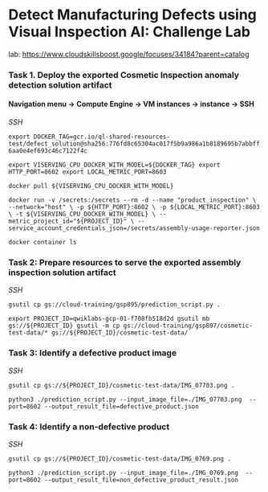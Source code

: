 # Detect Manufacturing Defects using Visual Inspection AI: Challenge Lab

lab: https://www.cloudskillsboost.google/focuses/34184?parent=catalog

### Task 1. Deploy the exported Cosmetic Inspection anomaly detection solution artifact

#### Navigation menu -> Compute Engine -> VM instances -> instance -> SSH

*SSH*

`
export DOCKER_TAG=gcr.io/ql-shared-resources-test/defect_solution@sha256:776fd8c65304ac017f5b9a986a1b8189695b7abbff6aa0e4ef693c46c7122f4c
`

`
export VISERVING_CPU_DOCKER_WITH_MODEL=${DOCKER_TAG}
export HTTP_PORT=8602
export LOCAL_METRIC_PORT=8603
`

`
docker pull ${VISERVING_CPU_DOCKER_WITH_MODEL}
`

`
docker run -v /secrets:/secrets --rm -d --name "product_inspection" \
--network="host" \
-p ${HTTP_PORT}:8602 \
-p ${LOCAL_METRIC_PORT}:8603 \
-t ${VISERVING_CPU_DOCKER_WITH_MODEL} \
--metric_project_id="${PROJECT_ID}" \
--service_account_credentials_json=/secrets/assembly-usage-reporter.json
`

`
docker container ls
`

### Task 2: Prepare resources to serve the exported assembly inspection solution artifact

*SSH*

`
gsutil cp gs://cloud-training/gsp895/prediction_script.py .
`

`
export PROJECT_ID=qwiklabs-gcp-01-f708fb518d2d
gsutil mb gs://${PROJECT_ID}
gsutil -m cp gs://cloud-training/gsp897/cosmetic-test-data/* gs://${PROJECT_ID}/cosmetic-test-data/
`

### Task 3: Identify a defective product image

*SSH*

`
gsutil cp gs://${PROJECT_ID}/cosmetic-test-data/IMG_07703.png .
`

`
python3 ./prediction_script.py --input_image_file=./IMG_07703.png  --port=8602 --output_result_file=defective_product.json
`

### Task 4: Identify a non-defective product

*SSH*

`
gsutil cp gs://${PROJECT_ID}/cosmetic-test-data/IMG_0769.png .
`

`
python3 ./prediction_script.py --input_image_file=./IMG_0769.png  --port=8602 --output_result_file=non_defective_product_result.json
`